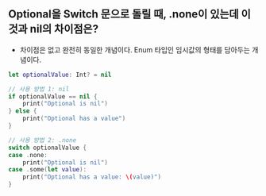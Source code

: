 ## Optional을 Switch 문으로 돌릴 때, .none이 있는데 이 것과 nil의 차이점은?
- 차이점은 없고 완전히 동일한 개념이다. Enum 타입인 임시값의 형태를 담아두는 개념이다.
```swift
let optionalValue: Int? = nil

// 사용 방법 1: nil
if optionalValue == nil {
    print("Optional is nil")
} else {
    print("Optional has a value")
}

// 사용 방법 2: .none
switch optionalValue {
case .none:
    print("Optional is nil")
case .some(let value):
    print("Optional has a value: \(value)")
}
```